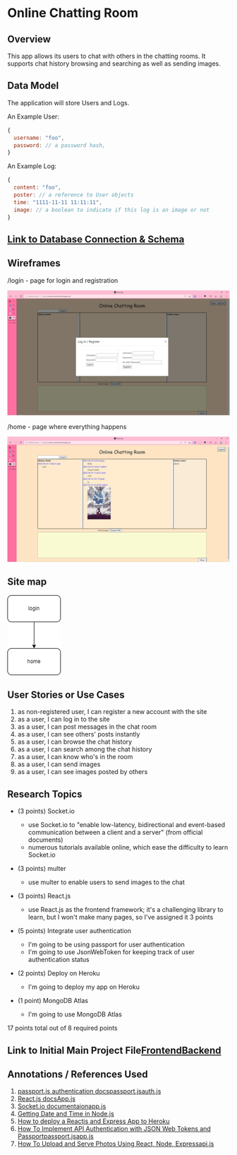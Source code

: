 # Online Chatting Room

## Overview

This app allows its users to chat with others in the chatting rooms. It supports chat history browsing and searching as well as sending images.

## Data Model

The application will store Users and Logs.

An Example User:

```javascript
{
  username: "foo",
  password: // a password hash,
}
```

An Example Log:

```javascript
{
  content: "foo",
  poster: // a reference to User objects
  time: "1111-11-11 11:11:11",
  image: // a boolean to indicate if this log is an image or not
}
```

## [Link to Database Connection & Schema](./back-end/src/db.js) 

## Wireframes

/login - page for login and registration

![list create](documents/login.png)

/home - page where everything happens

![list](documents/homepage.png)

## Site map

![site map](documents/SiteMap.png)

## User Stories or Use Cases

1. as non-registered user, I can register a new account with the site
2. as a user, I can log in to the site
3. as a user, I can post messages in the chat room
4. as a user, I can see others' posts instantly
5. as a user, I can browse the chat history
6. as a user, I can search among the chat history
7. as a user, I can know who's in the room
8. as a user, I can send images
9. as a user, I can see images posted by others

## Research Topics

* (3 points) Socket.io
    * use Socket.io to "enable low-latency, bidirectional and event-based communication between a client and a server" (from official documents)
    * numerous tutorials available online, which ease the difficulty to learn Socket.io

* (3 points) multer
    * use multer to enable users to send images to the chat

* (3 points) React.js
    * use React.js as the frontend framework; it's a challenging library to learn, but I won't make many pages, so I've assigned it 3 points

* (5 points) Integrate user authentication
    * I'm going to be using passport for user authentication
    * I'm going to use JsonWebToken for keeping track of user authentication status

* (2 points) Deploy on Heroku 
    * I'm going to deploy my app on Heroku

* (1 point) MongoDB Atlas
    * I'm going to use MongoDB Atlas

17 points total out of 8 required points

## Link to Initial Main Project File[Frontend](./front-end/src/App.js)[Backend](./back-end/src/app.js) 

## Annotations / References Used

1. [passport.js authentication docs](http://passportjs.org/docs)[passport.js](./back-end/src/passport.js)[auth.js](./back-end/src/auth.js)
2. [React.js docs](https://reactjs.org/docs/getting-started.html)[App.js](./front-end/src/App.js)
3. [Socket.io documentaion](https://socket.io/docs/v4/)[app.js](./back-end/src/app.js)
4. [Getting Date and Time in Node.js](https://usefulangle.com/post/187/nodejs-get-date-time)
5. [How to deploy a Reactjs and Express App to Heroku](https://medium.com/@adoolak/how-to-deploy-a-reactjs-and-express-app-to-heroku-afb5b117e0eb)
6. [How To Implement API Authentication with JSON Web Tokens and Passport](https://www.digitalocean.com/community/tutorials/api-authentication-with-json-web-tokensjwt-and-passport)[passport.js](./back-end/src/passport.js)[app.js](./back-end/src/app.js)
7. [How To Upload and Serve Photos Using React, Node, Express](https://dev.to/austinbrownopspark/how-to-upload-and-serve-photos-using-react-node-express-36ii)[api.js](./back-end/src/api.js)